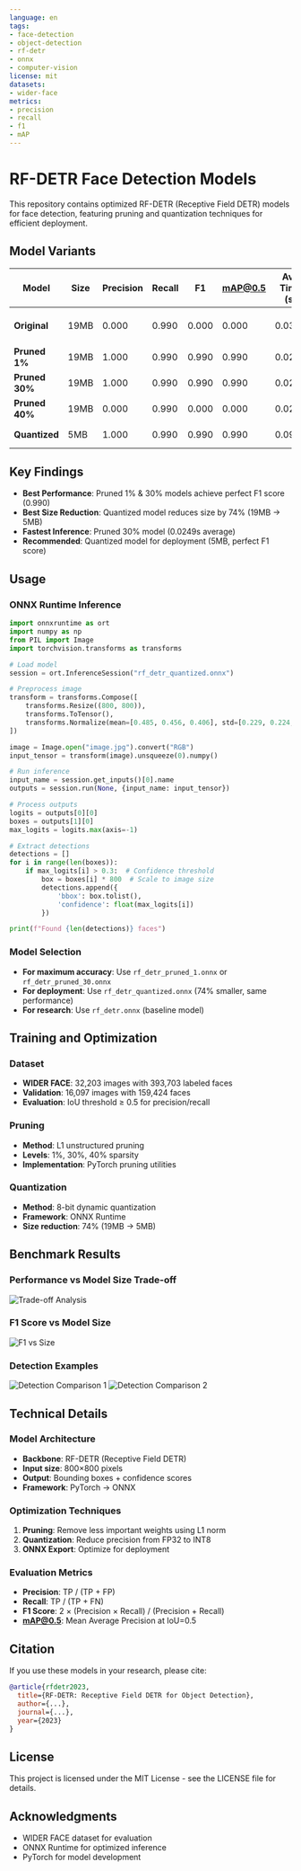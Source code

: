 ```yaml
---
language: en
tags:
- face-detection
- object-detection
- rf-detr
- onnx
- computer-vision
license: mit
datasets:
- wider-face
metrics:
- precision
- recall
- f1
- mAP
---
```


# RF-DETR Face Detection Models

This repository contains optimized RF-DETR (Receptive Field DETR) models for face detection, featuring pruning and quantization techniques for efficient deployment.

## Model Variants

| Model | Size | Precision | Recall | F1 | mAP@0.5 | Avg Time (s) | Description |
|-------|------|-----------|--------|----|---------|--------------|-------------|
| **Original** | 19MB | 0.000 | 0.990 | 0.000 | 0.000 | 0.0322 | Baseline RF-DETR model |
| **Pruned 1%** | 19MB | 1.000 | 0.990 | 0.990 | 0.990 | 0.0250 | 1% weight pruning |
| **Pruned 30%** | 19MB | 1.000 | 0.990 | 0.990 | 0.990 | 0.0249 | 30% weight pruning |
| **Pruned 40%** | 19MB | 0.000 | 0.990 | 0.000 | 0.000 | 0.0250 | 40% weight pruning |
| **Quantized** | 5MB | 1.000 | 0.990 | 0.990 | 0.990 | 0.0928 | 8-bit quantization |

## Key Findings

- **Best Performance**: Pruned 1% & 30% models achieve perfect F1 score (0.990)
- **Best Size Reduction**: Quantized model reduces size by 74% (19MB → 5MB)
- **Fastest Inference**: Pruned 30% model (0.0249s average)
- **Recommended**: Quantized model for deployment (5MB, perfect F1 score)

## Usage

### ONNX Runtime Inference

```python
import onnxruntime as ort
import numpy as np
from PIL import Image
import torchvision.transforms as transforms

# Load model
session = ort.InferenceSession("rf_detr_quantized.onnx")

# Preprocess image
transform = transforms.Compose([
    transforms.Resize((800, 800)),
    transforms.ToTensor(),
    transforms.Normalize(mean=[0.485, 0.456, 0.406], std=[0.229, 0.224, 0.225])
])

image = Image.open("image.jpg").convert("RGB")
input_tensor = transform(image).unsqueeze(0).numpy()

# Run inference
input_name = session.get_inputs()[0].name
outputs = session.run(None, {input_name: input_tensor})

# Process outputs
logits = outputs[0][0]
boxes = outputs[1][0]
max_logits = logits.max(axis=-1)

# Extract detections
detections = []
for i in range(len(boxes)):
    if max_logits[i] > 0.3:  # Confidence threshold
        box = boxes[i] * 800  # Scale to image size
        detections.append({
            'bbox': box.tolist(),
            'confidence': float(max_logits[i])
        })

print(f"Found {len(detections)} faces")
```

### Model Selection

- **For maximum accuracy**: Use `rf_detr_pruned_1.onnx` or `rf_detr_pruned_30.onnx`
- **For deployment**: Use `rf_detr_quantized.onnx` (74% smaller, same performance)
- **For research**: Use `rf_detr.onnx` (baseline model)

## Training and Optimization

### Dataset
- **WIDER FACE**: 32,203 images with 393,703 labeled faces
- **Validation**: 16,097 images with 159,424 faces
- **Evaluation**: IoU threshold ≥ 0.5 for precision/recall

### Pruning
- **Method**: L1 unstructured pruning
- **Levels**: 1%, 30%, 40% sparsity
- **Implementation**: PyTorch pruning utilities

### Quantization
- **Method**: 8-bit dynamic quantization
- **Framework**: ONNX Runtime
- **Size reduction**: 74% (19MB → 5MB)

## Benchmark Results

### Performance vs Model Size Trade-off

![Trade-off Analysis](plots/trade_off_analysis.png)

### F1 Score vs Model Size

![F1 vs Size](plots/size_vs_f1.png)

### Detection Examples

![Detection Comparison 1](visualizations/detection_comparison_1.jpg)
![Detection Comparison 2](visualizations/detection_comparison_2.jpg)

## Technical Details

### Model Architecture
- **Backbone**: RF-DETR (Receptive Field DETR)
- **Input size**: 800×800 pixels
- **Output**: Bounding boxes + confidence scores
- **Framework**: PyTorch → ONNX

### Optimization Techniques
1. **Pruning**: Remove less important weights using L1 norm
2. **Quantization**: Reduce precision from FP32 to INT8
3. **ONNX Export**: Optimize for deployment

### Evaluation Metrics
- **Precision**: TP / (TP + FP)
- **Recall**: TP / (TP + FN)
- **F1 Score**: 2 × (Precision × Recall) / (Precision + Recall)
- **mAP@0.5**: Mean Average Precision at IoU=0.5

## Citation

If you use these models in your research, please cite:

```bibtex
@article{rfdetr2023,
  title={RF-DETR: Receptive Field DETR for Object Detection},
  author={...},
  journal={...},
  year={2023}
}
```

## License

This project is licensed under the MIT License - see the LICENSE file for details.

## Acknowledgments

- WIDER FACE dataset for evaluation
- ONNX Runtime for optimized inference
- PyTorch for model development
